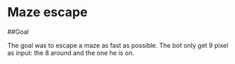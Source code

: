 # Maze escape

##Goal

The goal was to escape a maze as fast as possible. The bot only get 9 pixel as input:
the 8 around and the one he is on.
